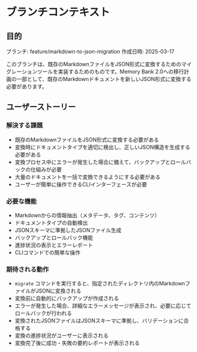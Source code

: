 # ブランチコンテキスト

## 目的

ブランチ: feature/markdown-to-json-migration
作成日時: 2025-03-17

このブランチは、既存のMarkdownファイルをJSON形式に変換するためのマイグレーションツールを実装するためのものです。Memory Bank 2.0への移行計画の一部として、既存のMarkdownドキュメントを新しいJSON形式に変換する必要があります。

## ユーザーストーリー

### 解決する課題

- 既存のMarkdownファイルをJSON形式に変換する必要がある
- 変換時にドキュメントタイプを適切に検出し、正しいJSON構造を生成する必要がある
- 変換プロセス中にエラーが発生した場合に備えて、バックアップとロールバックの仕組みが必要
- 大量のドキュメントを一括で変換できるようにする必要がある
- ユーザーが簡単に操作できるCLIインターフェースが必要

### 必要な機能

- Markdownからの情報抽出（メタデータ、タグ、コンテンツ）
- ドキュメントタイプの自動検出
- JSONスキーマに準拠したJSONファイル生成
- バックアップとロールバック機能
- 進捗状況の表示とエラーレポート
- CLIコマンドでの簡単な操作

### 期待される動作

- `migrate` コマンドを実行すると、指定されたディレクトリ内のMarkdownファイルがJSONに変換される
- 変換前に自動的にバックアップが作成される
- エラーが発生した場合、詳細なエラーメッセージが表示され、必要に応じてロールバックが行われる
- 変換されたJSONファイルはJSONスキーマに準拠し、バリデーションに合格する
- 変換の進捗状況がユーザーに表示される
- 変換完了後に成功・失敗の要約レポートが表示される